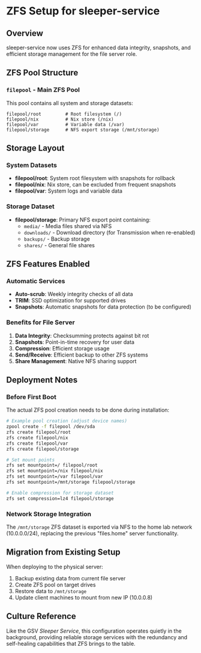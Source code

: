 # ZFS Setup for sleeper-service

## Overview
sleeper-service now uses ZFS for enhanced data integrity, snapshots, and efficient storage management for the file server role.

## ZFS Pool Structure

### `filepool` - Main ZFS Pool
This pool contains all system and storage datasets:

```
filepool/root         # Root filesystem (/)
filepool/nix          # Nix store (/nix)  
filepool/var          # Variable data (/var)
filepool/storage      # NFS export storage (/mnt/storage)
```

## Storage Layout

### System Datasets
- **filepool/root**: System root filesystem with snapshots for rollback
- **filepool/nix**: Nix store, can be excluded from frequent snapshots
- **filepool/var**: System logs and variable data

### Storage Dataset  
- **filepool/storage**: Primary NFS export point containing:
  - `media/` - Media files shared via NFS
  - `downloads/` - Download directory (for Transmission when re-enabled)
  - `backups/` - Backup storage
  - `shares/` - General file shares

## ZFS Features Enabled

### Automatic Services
- **Auto-scrub**: Weekly integrity checks of all data
- **TRIM**: SSD optimization for supported drives
- **Snapshots**: Automatic snapshots for data protection (to be configured)

### Benefits for File Server
1. **Data Integrity**: Checksumming protects against bit rot
2. **Snapshots**: Point-in-time recovery for user data
3. **Compression**: Efficient storage usage
4. **Send/Receive**: Efficient backup to other ZFS systems
5. **Share Management**: Native NFS sharing support

## Deployment Notes

### Before First Boot
The actual ZFS pool creation needs to be done during installation:

```bash
# Example pool creation (adjust device names)
zpool create -f filepool /dev/sda
zfs create filepool/root
zfs create filepool/nix  
zfs create filepool/var
zfs create filepool/storage

# Set mount points
zfs set mountpoint=/ filepool/root
zfs set mountpoint=/nix filepool/nix
zfs set mountpoint=/var filepool/var  
zfs set mountpoint=/mnt/storage filepool/storage

# Enable compression for storage dataset
zfs set compression=lz4 filepool/storage
```

### Network Storage Integration
The `/mnt/storage` ZFS dataset is exported via NFS to the home lab network (10.0.0.0/24), replacing the previous "files.home" server functionality.

## Migration from Existing Setup
When deploying to the physical server:
1. Backup existing data from current file server
2. Create ZFS pool on target drives
3. Restore data to `/mnt/storage`
4. Update client machines to mount from new IP (10.0.0.8)

## Culture Reference
Like the GSV *Sleeper Service*, this configuration operates quietly in the background, providing reliable storage services with the redundancy and self-healing capabilities that ZFS brings to the table.
